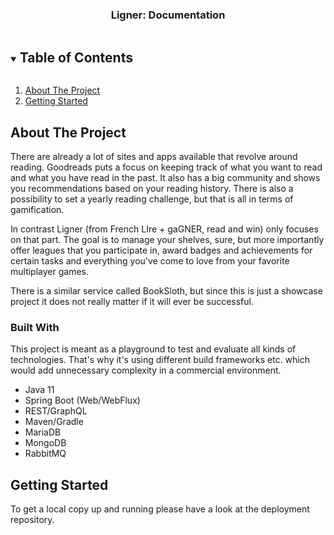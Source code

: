 
<h3 align="center">Ligner: Documentation</h3>

<!-- TABLE OF CONTENTS -->
<details open="open">
  <summary><h2 style="display: inline-block">Table of Contents</h2></summary>
  <ol>
    <li>
      <a href="#about-the-project">About The Project</a>
    </li>
    <li>
      <a href="#getting-started">Getting Started</a>
    </li>
  </ol>
</details>



<!-- ABOUT THE PROJECT -->
## About The Project

There are already a lot of sites and apps available that revolve around reading.
Goodreads puts a focus on keeping track of what you want to read and what you have read in the past.
It also has a big community and shows you recommendations based on your reading history.
There is also a possibility to set a yearly reading challenge, but that is all in terms of gamification.

In contrast Ligner (from French LIre + gaGNER, read and win) only focuses on that part.
The goal is to manage your shelves, sure, but more importantly offer leagues that you participate in, 
award badges and achievements for certain tasks and everything you've come to love from your favorite multiplayer games.

There is a similar service called BookSloth, but since this is just a showcase project it does not really matter if it will ever be successful.


### Built With

This project is meant as a playground to test and evaluate all kinds of technologies.
That's why it's using different build frameworks etc. which would add unnecessary complexity in a commercial environment.

* Java 11
* Spring Boot (Web/WebFlux)
* REST/GraphQL
* Maven/Gradle
* MariaDB
* MongoDB
* RabbitMQ



<!-- GETTING STARTED -->
## Getting Started

To get a local copy up and running please have a look at the deployment repository.
